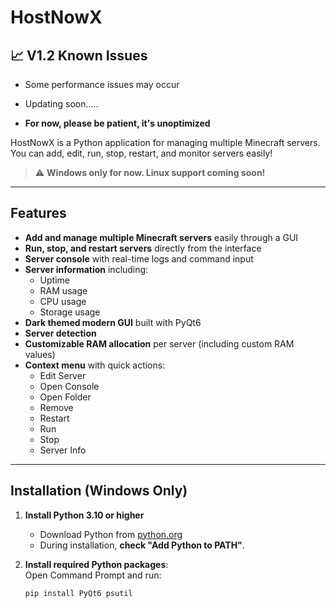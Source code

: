# HostNowX

## 📈 V1.2 Known Issues

* Some performance issues may occur
* Updating soon.....

* **For now, please be patient, it's unoptimized**

HostNowX is a Python application for managing multiple Minecraft servers. You can add, edit, run, stop, restart, and monitor servers easily!

> ⚠️ **Windows only for now. Linux support coming soon!**

---

## Features

- **Add and manage multiple Minecraft servers** easily through a GUI  
- **Run, stop, and restart servers** directly from the interface  
- **Server console** with real-time logs and command input  
- **Server information** including:
  - Uptime
  - RAM usage
  - CPU usage
  - Storage usage  
- **Dark themed modern GUI** built with PyQt6  
- **Server detection**
- **Customizable RAM allocation** per server (including custom RAM values)  
- **Context menu** with quick actions:
  - Edit Server
  - Open Console
  - Open Folder
  - Remove
  - Restart
  - Run
  - Stop
  - Server Info  

---

## Installation (Windows Only)

1. **Install Python 3.10 or higher**  
   - Download Python from [python.org](https://www.python.org/downloads/windows/)  
   - During installation, **check "Add Python to PATH"**.

2. **Install required Python packages**:  
   Open Command Prompt and run:
   ```cmd
   pip install PyQt6 psutil
